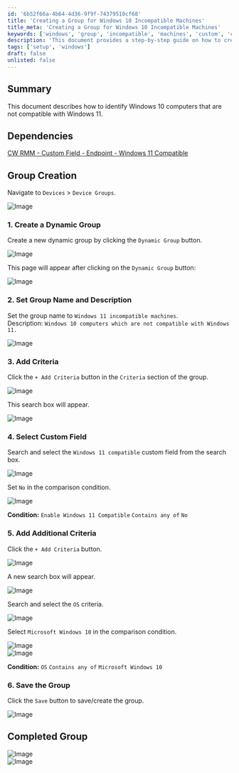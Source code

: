 ```yaml
---
id: '6b52f66a-4b64-4d36-9f9f-74379510cf68'
title: 'Creating a Group for Windows 10 Incompatible Machines'
title_meta: 'Creating a Group for Windows 10 Incompatible Machines'
keywords: ['windows', 'group', 'incompatible', 'machines', 'custom', 'criteria']
description: 'This document provides a step-by-step guide on how to create a dynamic group in ConnectWise RMM for Windows 10 computers that are not compatible with Windows 11. It includes instructions on setting up custom fields and criteria to accurately identify incompatible machines.'
tags: ['setup', 'windows']
draft: false
unlisted: false
---
```


## Summary

This document describes how to identify Windows 10 computers that are not compatible with Windows 11.

## Dependencies

[CW RMM - Custom Field - Endpoint - Windows 11 Compatible](<../custom-fields/Endpoint - Windows 11 Compatible.md>)

## Group Creation

Navigate to `Devices` > `Device Groups`.

![Image](../../../static/img/Windows-11-incompatible-machines/image_1.png)

### 1. Create a Dynamic Group

Create a new dynamic group by clicking the `Dynamic Group` button.

![Image](../../../static/img/Windows-11-incompatible-machines/image_2.png)

This page will appear after clicking on the `Dynamic Group` button:

![Image](../../../static/img/Windows-11-incompatible-machines/image_3.png)

### 2. Set Group Name and Description

Set the group name to `Windows 11 incompatible machines`.  
Description: `Windows 10 computers which are not compatible with Windows 11.`

![Image](../../../static/img/Windows-11-incompatible-machines/image_4.png)

### 3. Add Criteria

Click the `+ Add Criteria` button in the `Criteria` section of the group.

![Image](../../../static/img/Windows-11-incompatible-machines/image_5.png)

This search box will appear.

![Image](../../../static/img/Windows-11-incompatible-machines/image_6.png)

### 4. Select Custom Field

Search and select the `Windows 11 compatible` custom field from the search box.

![Image](../../../static/img/Windows-11-incompatible-machines/image_7.png)

Set `No` in the comparison condition.

![Image](../../../static/img/Windows-11-incompatible-machines/image_8.png)

**Condition:** `Enable Windows 11 Compatible` `Contains any of` `No`

### 5. Add Additional Criteria

Click the `+ Add Criteria` button.

![Image](../../../static/img/Windows-11-incompatible-machines/image_9.png)

A new search box will appear.

![Image](../../../static/img/Windows-11-incompatible-machines/image_10.png)

Search and select the `OS` criteria.

![Image](../../../static/img/Windows-11-incompatible-machines/image_11.png)

Select `Microsoft Windows 10` in the comparison condition.

![Image](../../../static/img/Windows-11-incompatible-machines/image_12.png)  
![Image](../../../static/img/Windows-11-incompatible-machines/image_13.png)

**Condition:** `OS` `Contains any of` `Microsoft Windows 10`

### 6. Save the Group

Click the `Save` button to save/create the group.

![Image](../../../static/img/Windows-11-incompatible-machines/image_14.png)

## Completed Group

![Image](../../../static/img/Windows-11-incompatible-machines/image_15.png)  
![Image](../../../static/img/Windows-11-incompatible-machines/image_16.png)

